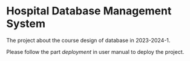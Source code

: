 # Hospital Database Management System

The project about the course design of database in 2023-2024-1.

Please follow the part *deployment* in user manual to deploy the project.
